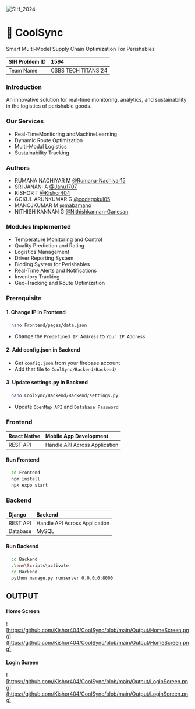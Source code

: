 ![SIH_2024](https://img.shields.io/badge/Smart_India_Hackathon-2024-blue.svg)

<h1>🚛 CoolSync</h1>

<p style={color:red}>Smart Multi-Model Supply Chain Optimization For Perishables</p>

| SIH Problem ID | 1594 |
| :-------- | :------- |
| Team Name | CSBS TECH TITANS'24 |

### Introduction

An innovative solution for real-time monitoring, analytics, and sustainability in the logistics of perishable goods.

### Our Services

- Real-TimeMonitoring andMachineLearning
- Dynamic Route Optimization
- Multi-Modal Logistics
- Sustainability Tracking

### Authors

- RUMANA NACHIYAR M [@Rumana-Nachiyar15](https://github.com/Rumana-Nachiyar15)
- SRI JANANI A [@Janu1707](https://github.com/Janu1707)
- KISHOR T [@Kishor404](https://github.com/Kishor404)
- GOKUL ARUNKUMAR G [@codegokul05](https://github.com/codegokul05)
- MANOJKUMAR M [@mabamano](https://github.com/mabamano)
- NITHISH KANNAN G [@Nithishkannan-Ganesan](https://github.com/nithishkannan-ganesan)

### Modules Implemented

- Temperature Monitoring and Control
- Quality Prediction and Rating
- Logistics Management
- Driver Reporting System
- Bidding System for Perishables
- Real-Time Alerts and Notifications
- Inventory Tracking
- Geo-Tracking and Route Optimization

### Prerequisite

#### 1. Change IP in Frontend

```bash
  nano Frontend/pages/data.json
```
- Change the `Predefined IP Address` to `Your IP Address`

#### 2. Add config.json in Backend

- Get `config.json` from your firebase account
- Add that file to `CoolSync/Backend/Backend/`

#### 3. Update settings.py in Backend

```bash
  nano CoolSync/Backend/Backend/settings.py
```
- Update `OpenMap API` and `Database Password`

### Frontend

|  React Native | Mobile App Development |
| :-------- | :------- |
| REST API | Handle API Across Application |

#### Run Frontend


```bash
  cd Frontend
  npm install
  npx expo start
```


### Backend

|  Django | Backend |
| :-------- | :------- |
| REST API | Handle API Across Application |
| Database | MySQL |

#### Run Backend

```bash
  cd Backend
  .\env\Scripts\activate
  cd Backend
  python manage.py runserver 0.0.0.0:8000
```

## OUTPUT

#### Home Screen
![https://github.com/Kishor404/CoolSync/blob/main/Output/HomeScreen.png](https://github.com/Kishor404/CoolSync/blob/main/Output/HomeScreen.png)
#### Login Screen
![https://github.com/Kishor404/CoolSync/blob/main/Output/LoginScreen.png](https://github.com/Kishor404/CoolSync/blob/main/Output/LoginScreen.png)
